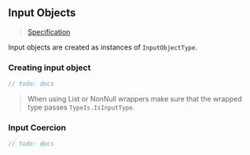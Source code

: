 ## Input Objects

> [Specification](https://facebook.github.io/graphql/June2018/#sec-Input-Objects)

Input objects are created as instances of `InputObjectType`.

### Creating input object

```csharp
// todo: docs
```

> When using List or NonNull wrappers make sure that the wrapped type passes `TypeIs.IsInputType`.

### Input Coercion

```csharp
// todo: docs
```
